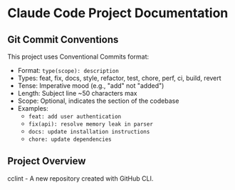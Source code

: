 # Claude Code Project Documentation

## Git Commit Conventions
This project uses Conventional Commits format:
- Format: `type(scope): description`
- Types: feat, fix, docs, style, refactor, test, chore, perf, ci, build, revert
- Tense: Imperative mood (e.g., "add" not "added")
- Length: Subject line ~50 characters max
- Scope: Optional, indicates the section of the codebase
- Examples:
  - `feat: add user authentication`
  - `fix(api): resolve memory leak in parser`
  - `docs: update installation instructions`
  - `chore: update dependencies`

## Project Overview
cclint - A new repository created with GitHub CLI.